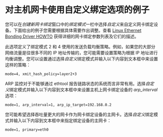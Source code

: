 # 对主机网卡使用自定义绑定选项的例子

您可以在*创建新网卡绑定*窗口中的*绑定模式*一栏中选择*自定义*来自定义网卡绑定设备。下面给出的例子您需要根据具体需要作出调整。查看
[Linux Ethernet Bonding Driver
HOWTO](https://www.kernel.org/doc/Documentation/networking/bonding.txt)
获得详细的网卡绑定参数列表及它们的描述。

此选项定义了绑定模式 2 和 4
使用的发送负载均衡策略。例如，如果您的大部分网络流量是往很多不同的 IP
地址传输的，您可能需要设置策略为根据 IP
地址进行均衡调整。您可以设置通过选择*自定义*绑定模式并输入以下内容到文本框中来设置这样的策略：

    mode=4, xmit_hash_policy=layer2+3

ARP 监控对于不能够通过 ethtool
报告链路状态的系统而言非常有用。选择*自定义*绑定模式并输入以下内容到文本框中来设置主机上网卡绑定设备的
*arp\_interval* 选项：

    mode=1, arp_interval=1, arp_ip_target=192.168.0.2

您可能希望选择吞吐量更大的网卡作为网卡绑定设备的主网卡。选择*自定义*绑定模式并输入以下内容到文本框中来指定绑定设备的主网卡：

    mode=1, primary=eth0
